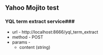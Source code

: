 ## Yahoo Mojito test ##
### YQL term extract service###
* url - http://localhost:8666/yql_term_extract
* method - POST
* params - 
  * content (string)
